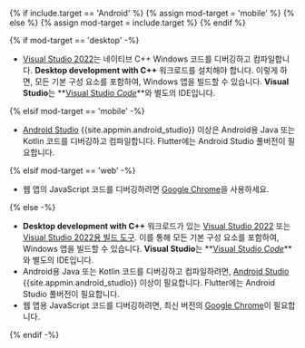 {% if include.target == 'Android' %}
{% assign mod-target = 'mobile' %}
{% else %}
{% assign mod-target = include.target %}
{% endif %}

{% if mod-target == 'desktop' -%}

* [Visual Studio 2022][]는 네이티브 C++ Windows 코드를 디버깅하고 컴파일합니다. 
  **Desktop development with C++** 워크로드를 설치해야 합니다. 
  이렇게 하면, 모든 기본 구성 요소를 포함하여, Windows 앱을 빌드할 수 있습니다. 
  **Visual Studio**는 **[Visual Studio _Code_][]**와 별도의 IDE입니다.

{% elsif mod-target == 'mobile' -%}

* [Android Studio][] {{site.appmin.android_studio}} 이상은 Android용 Java 또는 Kotlin 코드를 디버깅하고 컴파일합니다. 
  Flutter에는 Android Studio 풀버전이 필요합니다.

{% elsif mod-target == 'web' -%}

* 웹 앱의 JavaScript 코드를 디버깅하려면 [Google Chrome][]을 사용하세요.

{% else -%}

* **Desktop development with C++** 워크로드가 있는 [Visual Studio 2022][] 또는 
  [Visual Studio 2022용 빌드 도구][Build Tools for Visual Studio 2022]. 
  이를 통해 모든 기본 구성 요소를 포함하여, Windows 앱을 빌드할 수 있습니다. 
  **Visual Studio**는 **[Visual Studio _Code_][]**와 별도의 IDE입니다.
* Android용 Java 또는 Kotlin 코드를 디버깅하고 컴파일하려면, 
  [Android Studio][] {{site.appmin.android_studio}} 이상이 필요합니다. 
  Flutter에는 Android Studio 풀버전이 필요합니다.
* 웹 앱용 JavaScript 코드를 디버깅하려면, 최신 버전의 [Google Chrome][]이 필요합니다.

{% endif -%}

[Android Studio]: https://developer.android.com/studio/install#windows
[Visual Studio 2022]: https://learn.microsoft.com/visualstudio/install/install-visual-studio?view=vs-2022
[Build Tools for Visual Studio 2022]: https://visualstudio.microsoft.com/downloads/#build-tools-for-visual-studio-2022
[Google Chrome]: https://www.google.com/chrome/dr/download/
[Visual Studio _Code_]: https://code.visualstudio.com/
